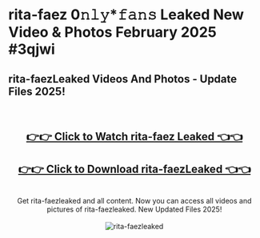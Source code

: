 # rita-faez 0𝚗𝚕𝚢*𝚏𝚊𝚗𝚜 Leaked New Video & Photos February 2025 #3qjwi

<h2>rita-faezLeaked Videos And Photos - Update Files 2025!</h2>
<br>
<div align="center">
<h2><a href="https://mediaupload.pro?title=rita-faez&ref=11F" rel="nofollow">👉👉 Click to Watch rita-faez Leaked 👈👈</a></h2>
<h2><a href="https://mediaupload.pro?title=rita-faez&ref=11F" rel="nofollow">👉👉 Click to Download rita-faezLeaked 👈👈</a></h2>
<br>
Get rita-faezleaked and all content. Now you can access all videos and pictures of rita-faezleaked. New Updated Files 2025!
<br>
<br>
<a href="https://mediaupload.pro?title=rita-faez&ref=11F" rel="nofollow" data-target="animated-image.originalLink"><img src="https://i.ibb.co/Gkj2r4b/banner.png" alt="rita-faezleaked" style="max-width: 100%; display: inline-block;" data-target="animated-image.originalImage"></a>
</div>
<br>

